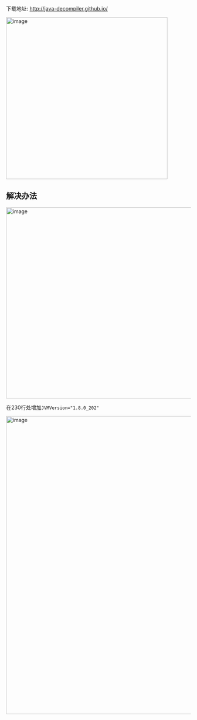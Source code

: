 下载地址: http://java-decompiler.github.io/

<img width="440" alt="image" src="https://user-images.githubusercontent.com/49633468/211228055-b0de0093-7f61-44e0-92ab-a5b3517acd11.png"></img>

## 解决办法

<img width="519" alt="image" src="https://user-images.githubusercontent.com/49633468/211228140-4722afc7-7d63-4746-8150-4f21f191a962.png"></img>

在230行处增加`JVMVersion="1.8.0_202"`

<img width="810" alt="image" src="https://user-images.githubusercontent.com/49633468/211228085-c3b06594-6e32-4335-91ce-9e1347d4f7d0.png"></img>
